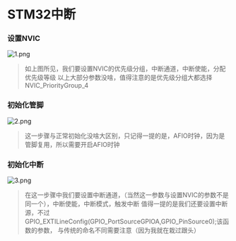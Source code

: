 # STM32中断
### 设置NVIC
![1.png](https://s2.loli.net/2024/12/01/JWbogsi1Ol38j4u.png)
> 如上图所见，我们要设置NVIC的优先级分组，中断通道，中断使能，分配优先级等级
> 以上大部分参数没啥，值得注意的是优先级分组大都选择NVIC_PriorityGroup_4
### 初始化管脚
![2.png](https://s2.loli.net/2024/12/01/NZS5PfIoHCamtFp.png)
> 这一步骤与正常初始化没啥大区别，只记得一提的是，AFIO时钟，因为是管脚复用，所以需要开启AFIO时钟
### 初始化中断
![3.png](https://s2.loli.net/2024/12/01/e1GaOJt7g56LTC9.png)
> 在这一步骤中我们要设置中断通道，（当然这一参数与设置NVIC的参数不是同一个），中断使能，中断模式，触发中断
> 值得一提的是我们还要设置中断源，不过GPIO_EXTILineConfig(GPIO_PortSourceGPIOA,GPIO_PinSource0);该函数的参数，
> 与传统的命名不同需要注意（因为我就在栽过跟头）